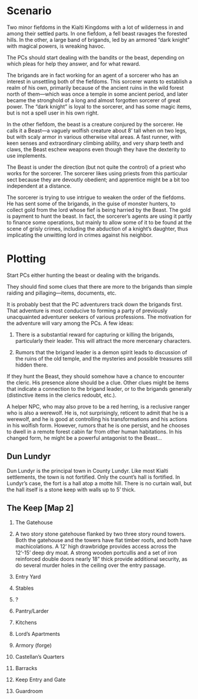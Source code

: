 # Scenario

Two minor fiefdoms in the Kialti Kingdoms with a lot of wilderness in and among their settled parts. In one fiefdom, a fell beast ravages the forested hills. In the other, a large band of brigands, led by an armored “dark knight” with magical powers, is wreaking havoc.

The PCs should start dealing with the bandits or the beast, depending on which pleas for help they answer, and for what reward.

The brigands are in fact working for an agent of a sorcerer who has an interest in unsettling both of the fiefdoms. This sorcerer wants to establish a realm of his own, primarily because of the ancient ruins in the wild forest north of them—which was once a temple in some ancient period, and later became the stronghold of a long and almost forgotten sorcerer of great power. The “dark knight” is loyal to the sorcerer, and has some magic items, but is not a spell user in his own right.

In the other fiefdom, the beast is a creature conjured by the sorcerer. He calls it a Beast—a vaguely wolfish creature about 8’ tall when on two legs, but with scaly armor in various otherwise vital areas. A fast runner, with keen senses and extraordinary climbing ability, and very sharp teeth and claws, the Beast eschew weapons even though they have the dexterity to use implements.

The Beast is under the direction (but not quite the control) of a priest who works for the sorcerer. The sorcerer likes using priests from this particular sect because they are devoutly obedient; and apprentice might be a bit too independent at a distance.

The sorcerer is trying to use intrigue to weaken the order of the fiefdoms. He has sent some of the brigands, in the guise of monster hunters, to collect gold from the lord whose fief is being harried by the Beast. The gold is payment to hunt the beast. In fact, the sorcerer’s agents are using it partly to finance some operations, but mainly to allow some of it to be found at the scene of grisly crimes, including the abduction of a knight’s daughter, thus implicating the unwitting lord in crimes against his neighbor.

# Plotting

Start PCs either hunting the beast or dealing with the brigands.

They should find some clues that there are more to the brigands than simple raiding and pillaging—items, documents, etc.

It is probably best that the PC adventurers track down the brigands first. That adventure is most conducive to forming a party of previously unacquainted adventurer seekers of various professions. The motivation for the adventure will vary among the PCs. A few ideas:

1. There is a substantial reward for capturing or killing the brigands, particularly their leader. This will attract the more mercenary characters.
    
2. Rumors that the brigand leader is a demon spirit leads to discussion of the ruins of the old temple, and the mysteries and possible treasures still hidden there.
    

If they hunt the Beast, they should somehow have a chance to encounter the cleric. His presence alone should be a clue. Other clues might be items that indicate a connection to the brigand leader, or to the brigands generally (distinctive items in the clerics redoubt, etc.).

A helper NPC, who may also prove to be a red herring, is a reclusive ranger who is also a werewolf. He is, not surprisingly, reticent to admit that he is a werewolf, and he is good at controlling his transformations and his actions in his wolfish form. However, rumors that he is one persist, and he chooses to dwell in a remote forest cabin far from other human habitations. In his changed form, he might be a powerful antagonist to the Beast…

## Dun Lundyr

Dun Lundyr is the principal town in County Lundyr. Like most Kialti settlements, the town is not fortified. Only the count’s hall is fortified. In Lundyr’s case, the fort is a hall atop a motte hill. There is no curtain wall, but the hall itself is a stone keep with walls up to 5’ thick.

## The Keep [Map 2]

1. The Gatehouse
    
2. A two story stone gatehouse flanked by two three story round towers. Both the gatehouse and the towers have flat timber roofs, and both have machicolations. A 12’ high drawbridge provides access across the 12’-15’ deep dry moat. A strong wooden portcullis and a set of iron reinforced double doors nearly 18” thick provide additional security, as do several murder holes in the ceiling over the entry passage.
    
3. Entry Yard
    
4. Stables
    
5. ?
    
6. Pantry/Larder
    
7. Kitchens
    
8. Lord’s Apartments
    
9. Armory (forge)
    
10. Castellan’s Quarters
    
11. Barracks
    
12. Keep Entry and Gate
    
13. Guardroom